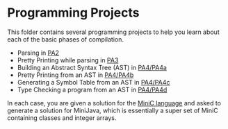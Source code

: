 # Programming Projects
This folder contains several programming projects to help you learn about each of the basic phases of compilation.
* Parsing in [PA2](./PA2/README.md)
* Pretty Printing while parsing in [PA3](./PA3/README.md)
* Building an Abstract Syntax Tree (AST) in [PA4/PA4a](./PA4/PA4a.md)
* Pretty Printing from an AST in [PA4/PA4b](./PA4/PA4b.md)
* Generating a Symbol Table from an AST in [PA4/PA4c](./PA4/PA4c.md)
* Type Checking a program from an AST in [PA4/PA4d](./PA4/PA4d.md)

In each case, you are given a solution for the [MiniC language](./MiniCvsMiniJava.md) and
asked to generate a solution for MiniJava, which is essentially a super set of MiniC containing
classes and integer arrays.
